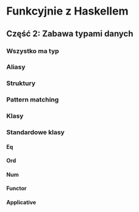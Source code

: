 # Funkcyjnie z Haskellem
## Część 2: Zabawa typami danych
### Wszystko ma typ
### Aliasy
### Struktury
### Pattern matching
### Klasy
### Standardowe klasy
#### Eq
#### Ord
#### Num
#### Functor
#### Applicative